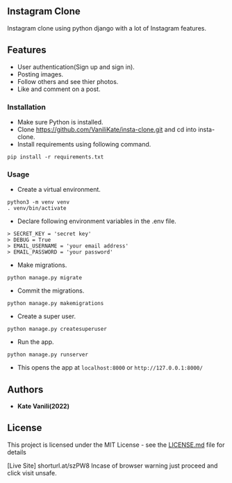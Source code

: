 ## Instagram Clone

Instagram clone using python django with a lot of Instagram features.

## Features

- User authentication(Sign up and sign in).
- Posting images.
- Follow others and see thier photos.
- Like and comment on a post.

### Installation

- Make sure Python is installed.
- Clone https://github.com/VaniliKate/insta-clone.git and cd into insta-clone.
- Install requirements using following command.

```
pip install -r requirements.txt
```

### Usage

- Create a virtual environment.

```
python3 -m venv venv
. venv/bin/activate
```

- Declare following environment variables in the .env file.

```
> SECRET_KEY = 'secret key'
> DEBUG = True
> EMAIL_USERNAME = 'your email address'
> EMAIL_PASSWORD = 'your password'
```

- Make migrations.

```
python manage.py migrate
```

- Commit the migrations.

```
python manage.py makemigrations
```

- Create a super user.

```
python manage.py createsuperuser
```

- Run the app.

```
python manage.py runserver
```

- This opens the app at `localhost:8000` or `http://127.0.0.1:8000/`

## Authors

- **Kate Vanili(2022)**

## License

This project is licensed under the MIT License - see the [LICENSE.md](LICENSE.md) file for details

[Live Site] shorturl.at/szPW8
Incase of browser warning just proceed and click visit unsafe.
